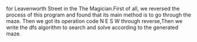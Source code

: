 for Leavenworth Street in the The Magician.First of all, we reversed the process of this program and found that its main method is to go through the maze. Then we got its operation code N E S W through reverse,Then we write the dfs algorithm to search and solve according to the generated maze.